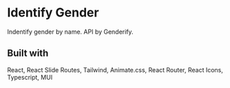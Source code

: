 # Identify Gender

Indentify gender by name.
API by Genderify.

## Built with

React, React Slide Routes, Tailwind, Animate.css, React Router, React Icons, Typescript, MUI
